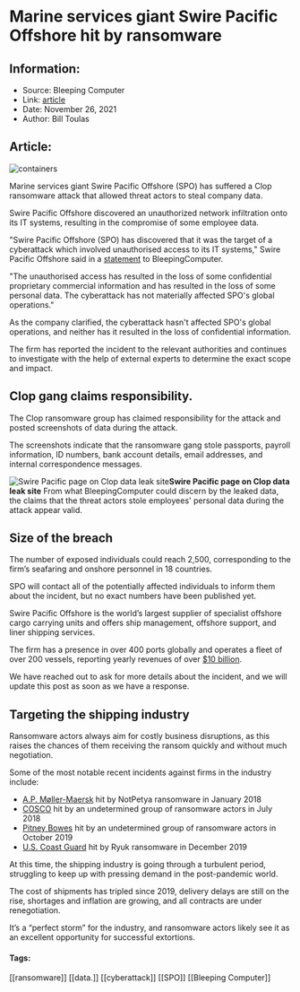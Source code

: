 # Marine services giant Swire Pacific Offshore hit by ransomware
### 

## Information:
+ Source: Bleeping Computer
+ Link: [article](https://www.bleepingcomputer.com/news/security/marine-services-giant-swire-pacific-offshore-hit-by-ransomware/)
+ Date: November 26, 2021
+ Author: Bill Toulas


## Article:
![containers](https://www.bleepstatic.com/content/hl-images/2021/11/26/containers.jpg?rand=1529894228)


Marine services giant Swire Pacific Offshore (SPO) has suffered a Clop ransomware attack that allowed threat actors to steal company data.


Swire Pacific Offshore discovered an unauthorized network infiltration onto its IT systems, resulting in the compromise of some employee data.


"Swire Pacific Offshore (SPO) has discovered that it was the target of a cyberattack which involved unauthorised access to its IT systems," Swire Pacific Offshore said in a [statement](https://www.documentcloud.org/documents/21118381-spo-media-statement_25-november-2021_pdf?responsive=1&title=1) to BleepingComputer.


"The unauthorised access has resulted in the loss of some confidential proprietary commercial information and has resulted in the loss of some personal data. The cyberattack has not materially affected SPO's global operations."


As the company clarified, the cyberattack hasn't affected SPO's global operations, and neither has it resulted in the loss of confidential information.


The firm has reported the incident to the relevant authorities and continues to investigate with the help of external experts to determine the exact scope and impact.


Clop gang claims responsibility.
--------------------------------


The Clop ransomware group has claimed responsibility for the attack and posted screenshots of data during the attack.


The screenshots indicate that the ransomware gang stole passports, payroll information, ID numbers, bank account details, email addresses, and internal correspondence messages.



![Swire Pacific page on Clop data leak site](https://www.bleepstatic.com/images/news/ransomware/attacks/s/swire-pacific/swire-pacific-data-leak.jpg)**Swire Pacific page on Clop data leak site**
From what BleepingComputer could discern by the leaked data, the claims that the threat actors stole employees' personal data during the attack appear valid.


Size of the breach
------------------


The number of exposed individuals could reach 2,500, corresponding to the firm’s seafaring and onshore personnel in 18 countries.


SPO will contact all of the potentially affected individuals to inform them about the incident, but no exact numbers have been published yet.


Swire Pacific Offshore is the world’s largest supplier of specialist offshore cargo carrying units and offers ship management, offshore support, and liner shipping services.


The firm has a presence in over 400 ports globally and operates a fleet of over 200 vessels, reporting yearly revenues of over [$10 billion](https://www.macrotrends.net/stocks/charts/SWRAY/swire-pacific/revenue).


We have reached out to ask for more details about the incident, and we will update this post as soon as we have a response.


Targeting the shipping industry
-------------------------------


Ransomware actors always aim for costly business disruptions, as this raises the chances of them receiving the ransom quickly and without much negotiation.


Some of the most notable recent incidents against firms in the industry include:


* [A.P. Møller-Maersk](https://www.bleepingcomputer.com/news/security/maersk-reinstalled-45-000-pcs-and-4-000-servers-to-recover-from-notpetya-attack/) hit by NotPetya ransomware in January 2018
* [COSCO](https://www.bleepingcomputer.com/news/security/ransomware-infection-cripples-shipping-giant-coscos-american-network/) hit by an undetermined group of ransomware actors in July 2018
* [Pitney Bowes](https://www.bleepingcomputer.com/news/security/global-shipping-firm-pitney-bowes-affected-by-ransomware-attack/) hit by an undetermined group of ransomware actors in October 2019
* [U.S. Coast Guard](https://www.bleepingcomputer.com/news/security/us-coast-guard-says-ryuk-ransomware-took-down-maritime-facility/) hit by Ryuk ransomware in December 2019


At this time, the shipping industry is going through a turbulent period, struggling to keep up with pressing demand in the post-pandemic world.


The cost of shipments has tripled since 2019, delivery delays are still on the rise, shortages and inflation are growing, and all contracts are under renegotiation.


It’s a “perfect storm” for the industry, and ransomware actors likely see it as an excellent opportunity for successful extortions.




#### Tags:
[[ransomware]] [[data.]] [[cyberattack]] [[SPO]] [[Bleeping Computer]]
